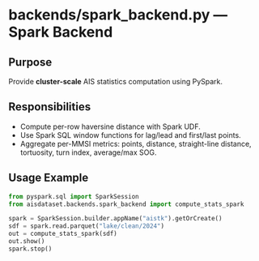 # backends/spark_backend.py — Spark Backend

## Purpose
Provide **cluster-scale** AIS statistics computation using PySpark.

## Responsibilities
- Compute per-row haversine distance with Spark UDF.
- Use Spark SQL window functions for lag/lead and first/last points.
- Aggregate per-MMSI metrics: points, distance, straight-line distance, tortuosity, turn index, average/max SOG.

## Usage Example
```python
from pyspark.sql import SparkSession
from aisdataset.backends.spark_backend import compute_stats_spark

spark = SparkSession.builder.appName("aistk").getOrCreate()
sdf = spark.read.parquet("lake/clean/2024")
out = compute_stats_spark(sdf)
out.show()
spark.stop()
```
